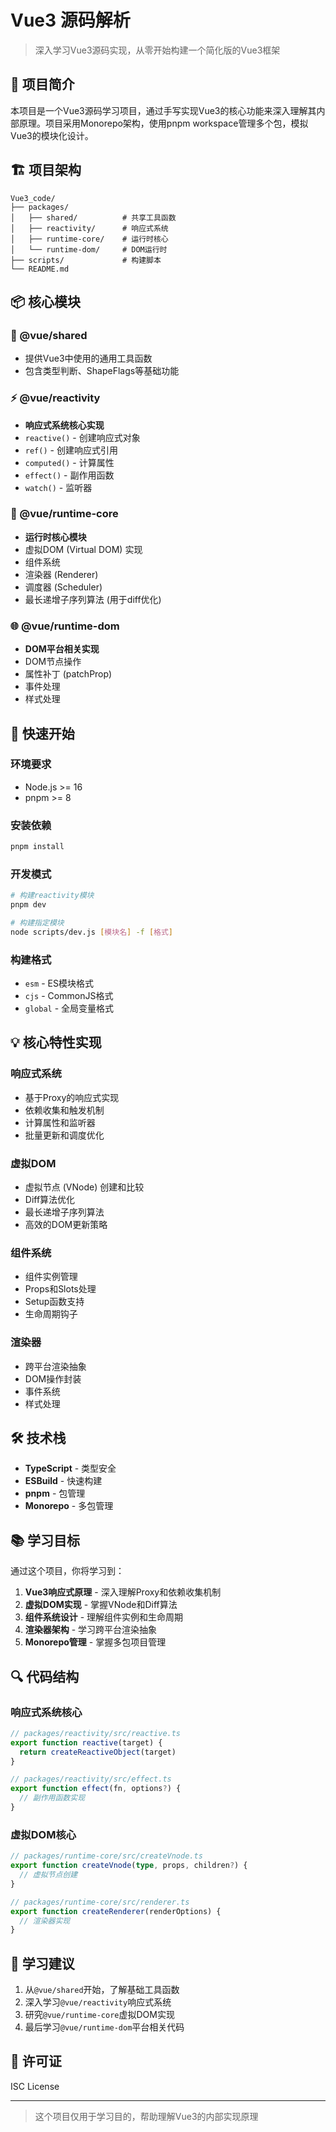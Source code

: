 ﻿# Vue3 源码解析

> 深入学习Vue3源码实现，从零开始构建一个简化版的Vue3框架

## 📖 项目简介

本项目是一个Vue3源码学习项目，通过手写实现Vue3的核心功能来深入理解其内部原理。项目采用Monorepo架构，使用pnpm workspace管理多个包，模拟Vue3的模块化设计。

## 🏗️ 项目架构

```
Vue3_code/
├── packages/
│   ├── shared/          # 共享工具函数
│   ├── reactivity/      # 响应式系统
│   ├── runtime-core/    # 运行时核心
│   └── runtime-dom/     # DOM运行时
├── scripts/             # 构建脚本
└── README.md
```

## 📦 核心模块

### 🔧 @vue/shared
- 提供Vue3中使用的通用工具函数
- 包含类型判断、ShapeFlags等基础功能

### ⚡ @vue/reactivity
- **响应式系统核心实现**
- `reactive()` - 创建响应式对象
- `ref()` - 创建响应式引用
- `computed()` - 计算属性
- `effect()` - 副作用函数
- `watch()` - 监听器

### 🎯 @vue/runtime-core
- **运行时核心模块**
- 虚拟DOM (Virtual DOM) 实现
- 组件系统
- 渲染器 (Renderer)
- 调度器 (Scheduler)
- 最长递增子序列算法 (用于diff优化)

### 🌐 @vue/runtime-dom
- **DOM平台相关实现**
- DOM节点操作
- 属性补丁 (patchProp)
- 事件处理
- 样式处理

## 🚀 快速开始

### 环境要求
- Node.js >= 16
- pnpm >= 8

### 安装依赖
```bash
pnpm install
```

### 开发模式
```bash
# 构建reactivity模块
pnpm dev

# 构建指定模块
node scripts/dev.js [模块名] -f [格式]
```

### 构建格式
- `esm` - ES模块格式
- `cjs` - CommonJS格式
- `global` - 全局变量格式

## 💡 核心特性实现

### 响应式系统
- 基于Proxy的响应式实现
- 依赖收集和触发机制
- 计算属性和监听器
- 批量更新和调度优化

### 虚拟DOM
- 虚拟节点 (VNode) 创建和比较
- Diff算法优化
- 最长递增子序列算法
- 高效的DOM更新策略

### 组件系统
- 组件实例管理
- Props和Slots处理
- Setup函数支持
- 生命周期钩子

### 渲染器
- 跨平台渲染抽象
- DOM操作封装
- 事件系统
- 样式处理

## 🛠️ 技术栈

- **TypeScript** - 类型安全
- **ESBuild** - 快速构建
- **pnpm** - 包管理
- **Monorepo** - 多包管理

## 📚 学习目标

通过这个项目，你将学习到：

1. **Vue3响应式原理** - 深入理解Proxy和依赖收集机制
2. **虚拟DOM实现** - 掌握VNode和Diff算法
3. **组件系统设计** - 理解组件实例和生命周期
4. **渲染器架构** - 学习跨平台渲染抽象
5. **Monorepo管理** - 掌握多包项目管理

## 🔍 代码结构

### 响应式系统核心
```typescript
// packages/reactivity/src/reactive.ts
export function reactive(target) {
  return createReactiveObject(target)
}

// packages/reactivity/src/effect.ts  
export function effect(fn, options?) {
  // 副作用函数实现
}
```

### 虚拟DOM核心
```typescript
// packages/runtime-core/src/createVnode.ts
export function createVnode(type, props, children?) {
  // 虚拟节点创建
}

// packages/runtime-core/src/renderer.ts
export function createRenderer(renderOptions) {
  // 渲染器实现
}
```

## 📖 学习建议

1. 从`@vue/shared`开始，了解基础工具函数
2. 深入学习`@vue/reactivity`响应式系统
3. 研究`@vue/runtime-core`虚拟DOM实现
4. 最后学习`@vue/runtime-dom`平台相关代码

## 📄 许可证

ISC License

---

> 这个项目仅用于学习目的，帮助理解Vue3的内部实现原理
